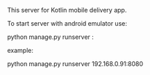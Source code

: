 This server for Kotlin mobile delivery app.

To start server with android emulator use:

python manage.py runserver <IPV4>:<port> 

example:

python manage.py runserver 192.168.0.91:8080 